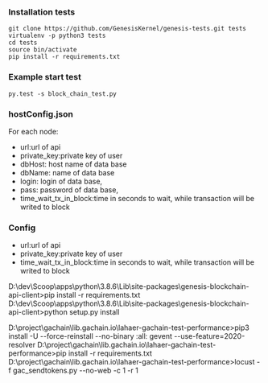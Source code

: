 ### Installation tests
 ```
git clone https://github.com/GenesisKernel/genesis-tests.git tests
virtualenv -p python3 tests
cd tests
source bin/activate
pip install -r requirements.txt
```

### Example start test
 ```
py.test -s block_chain_test.py
 ```

 ### hostConfig.json
For each node:
* url:url of api
* private_key:private key of user
* dbHost: host name of data base
* dbName: name of data base
* login: login of data base,
* pass: password of data base,
* time_wait_tx_in_block:time in seconds to wait, while transaction will be writed to block

 ### Config
 * url:url of api
* private_key:private key of user
* time_wait_tx_in_block:time in seconds to wait, while transaction will be writed to block






D:\dev\Scoop\apps\python\3.8.6\Lib\site-packages\genesis-blockchain-api-client>pip install -r requirements.txt
D:\dev\Scoop\apps\python\3.8.6\Lib\site-packages\genesis-blockchain-api-client>python setup.py install

D:\project\gachain\lib.gachain.io\lahaer-gachain-test-performance>pip3 install -U --force-reinstall --no-binary :all: gevent --use-feature=2020-resolver
D:\project\gachain\lib.gachain.io\lahaer-gachain-test-performance>pip install -r requirements.txt
D:\project\gachain\lib.gachain.io\lahaer-gachain-test-performance>locust -f gac_sendtokens.py --no-web -c 1 -r 1




